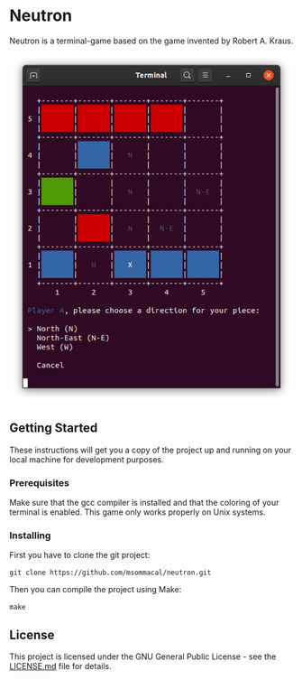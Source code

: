 # Neutron

Neutron is a terminal-game based on the game invented by Robert A. Kraus.

![Screenshot](img/screenshot.png?raw=true "Screenshot")

## Getting Started

These instructions will get you a copy of the project up and running on your local machine for development purposes.

### Prerequisites

Make sure that the gcc compiler is installed and that the coloring of your terminal is enabled. This game only works properly on Unix systems.

### Installing

First you have to clone the git project:

```
git clone https://github.com/msommacal/neutron.git
```

Then you can compile the project using Make:

```
make
```

## License

This project is licensed under the GNU General Public License - see the [LICENSE.md](LICENSE.md) file for details.
